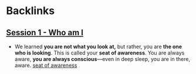 
# Backlinks
## [Session 1 - Who am I](<Session 1 - Who am I.md>)
- We learned **you are not what you look at,** but rather, you are **the one who is looking**. This is called your **seat of awareness**. You are always aware, **you are always conscious**—even in deep sleep, you are in there, aware. [seat of awareness](<seat of awareness.md>)

